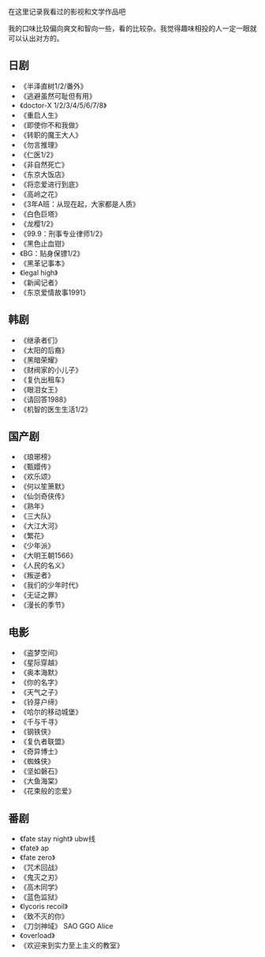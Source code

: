 在这里记录我看过的影视和文学作品吧

我的口味比较偏向爽文和智向一些，看的比较杂。我觉得趣味相投的人一定一眼就可以认出对方的。

## 日剧
- 《半泽直树1/2/番外》
- 《逃避虽然可耻但有用》
- 《doctor-X 1/2/3/4/5/6/7/8》
- 《重启人生》
- 《即使你不和我做》
- 《转职的魔王大人》
- 《勿言推理》
- 《仁医1/2》
- 《非自然死亡》
- 《东京大饭店》
- 《将恋爱进行到底》
- 《高岭之花》
- 《3年A班：从现在起，大家都是人质》
- 《白色巨塔》
- 《龙樱1/2》
- 《99.9：刑事专业律师1/2》
- 《黑色止血钳》
- 《BG：贴身保镖1/2》
- 《黑革记事本》
- 《legal high》
- 《新闻记者》
- 《东京爱情故事1991》
## 韩剧
- 《继承者们》
- 《太阳的后裔》
- 《黑暗荣耀》
- 《财阀家的小儿子》
- 《复仇出租车》
- 《眼泪女王》
- 《请回答1988》
- 《机智的医生生活1/2》
## 国产剧
- 《琅琊榜》
- 《甄嬛传》
- 《欢乐颂》
- 《何以笙箫默》
- 《仙剑奇侠传》
- 《熟年》
- 《三大队》
- 《大江大河》
- 《繁花》
- 《少年派》
- 《大明王朝1566》
- 《人民的名义》
- 《叛逆者》
- 《我们的少年时代》
- 《无证之罪》
- 《漫长的季节》
## 电影
- 《盗梦空间》
- 《星际穿越》
- 《奥本海默》
- 《你的名字》
- 《天气之子》
- 《铃芽户缔》
- 《哈尔的移动城堡》
- 《千与千寻》
- 《钢铁侠》
- 《复仇者联盟》
- 《奇异博士》
- 《蜘蛛侠》
- 《坚如磐石》
- 《大鱼海棠》
- 《花束般的恋爱》
## 番剧
- 《fate stay night》 ubw线
- 《fate》 ap
- 《fate zero》
- 《咒术回战》
- 《鬼灭之刃》
- 《高木同学》
- 《蓝色监狱》
- 《lycoris recoil》
- 《致不灭的你》
- 《刀剑神域》 SAO GGO Alice
- 《overload》
- 《欢迎来到实力至上主义的教室》